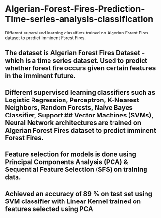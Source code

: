 # Algerian-Forest-Fires-Prediction-Time-series-analysis-classification
Different supervised learning classifiers trained on Algerian Forest Fires dataset to predict imminent Forest Fires.

## The dataset is Algerian Forest Fires Dataset - which is a time series dataset. Used to predict whether forest fire occurs given certain features in the imminent future.

## Different supervised learning classifiers such as Logistic Regression, Perceptron, K-Nearest Neighbors, Random Forests, Naïve Bayes Classifier, Support ## Vector Machines (SVMs), Neural Network architectures are trained on Algerian Forest Fires dataset to predict imminent Forest Fires.
## Feature selection for models is done using Principal Components Analysis (PCA) & Sequential Feature Selection (SFS) on training data.

## Achieved an accuracy of 89 % on test set using SVM classifier with Linear Kernel trained on features selected using PCA
